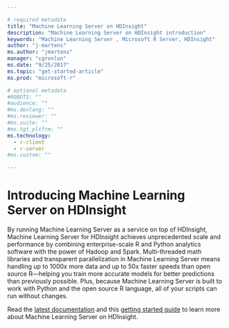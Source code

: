 ```yaml
---

# required metadata
title: "Machine Learning Server on HDInsight"
description: "Machine Learning Server on HDInsight introduction"
keywords: "Machine Learning Server , Microsoft R Server, HDInsight"
author: "j-martens"
ms.author: "jmartens"
manager: "cgronlun"
ms.date: "9/25/2017"
ms.topic: "get-started-article"
ms.prod: "microsoft-r"

# optional metadata
#ROBOTS: ""
#audience: ""
#ms.devlang: ""
#ms.reviewer: ""
#ms.suite: ""
#ms.tgt_pltfrm: ""
ms.technology: 
  - r-client
  - r-server
#ms.custom: ""

---
```


# Introducing Machine Learning Server on HDInsight

By running Machine Learning Server as a service on top of HDInsight, Machine Learning Server for HDInsight achieves unprecedented scale and performance by combining enterprise-scale R and Python analytics software with the power of Hadoop and Spark. Multi-threaded math libraries and transparent parallelization in Machine Learning Server means handling up to 1000x more data and up to 50x faster speeds than open source R—helping you train more accurate models for better predictions than previously possible. Plus, because Machine Learning Server is built to work with Python and the open source R language, all of your scripts can run without changes.

Read the [latest documentation](https://docs.microsoft.com/azure/hdinsight/hdinsight-hadoop-r-server-overview) and this [getting started guide](https://docs.microsoft.com/azure/hdinsight/hdinsight-hadoop-r-server-get-started) to learn more about Machine Learning Server on HDInsight.